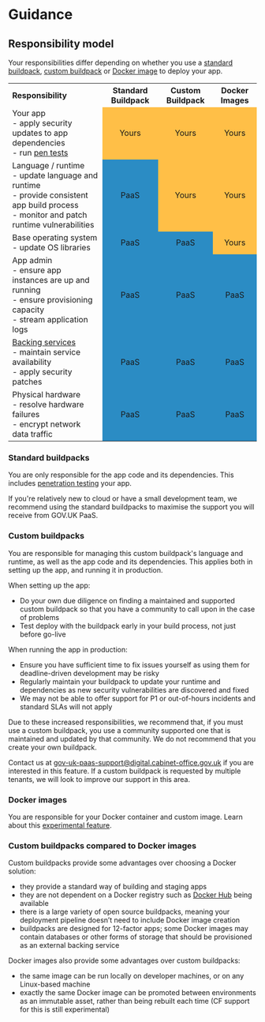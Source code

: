 # Guidance

## Responsibility model

Your responsibilities differ depending on whether you use a [standard buildpack](/#buildpacks), [custom buildpack](/#how-to-use-custom-buildpacks) or [Docker image](/#deploy-a-docker-image-experimental) to deploy your app.

<div class="table-container">
  <table>
    <tbody>
      <tr>
        <th style="vertical-align: middle; text-align: left">Responsibility</th>
        <th style="vertical-align: middle; text-align: center">Standard Buildpack</th>
        <th style="vertical-align: middle; text-align: center">Custom Buildpack</th>
        <th style="vertical-align: middle; text-align: center">Docker Images</th>
      </tr>
      <tr>
        <td style="vertical-align: middle; text-align: left">
          Your app
          <br> - apply security updates to app dependencies
          <br> - run <a href="https://docs.cloud.service.gov.uk/#penetration-testing">pen tests</a>
        </td>
        <td style="vertical-align: middle; text-align: center; background-color: #ffbf47">Yours</td>
        <td style="vertical-align: middle; text-align: center; background-color: #ffbf47">Yours</td>
        <td style="vertical-align: middle; text-align: center; background-color: #ffbf47">Yours</td>
      </tr>
      <tr>
        <td style="vertical-align: middle; text-align: left">
          Language / runtime
          <br> - update language and runtime
          <br> - provide consistent app build process
          <br> - monitor and patch runtime vulnerabilities
        </td>
        <td style="vertical-align: middle; text-align: center; background-color: #2b8cc4">PaaS</td>
        <td style="vertical-align: middle; text-align: center; background-color: #ffbf47">Yours</td>
        <td style="vertical-align: middle; text-align: center; background-color: #ffbf47">Yours</td>
      </tr>
      <tr>
        <td style="vertical-align: middle; text-align: left">
          Base operating system
          <br> - update OS libraries
        </td>
        <td style="vertical-align: middle; text-align: center; background-color: #2b8cc4">PaaS</td>
        <td style="vertical-align: middle; text-align: center; background-color: #2b8cc4">PaaS</td>
        <td style="vertical-align: middle; text-align: center; background-color: #ffbf47">Yours</td>
      </tr>
      <tr>
        <td style="vertical-align: middle; text-align: left">
          App admin
          <br> - ensure app instances are up and running
          <br> - ensure provisioning capacity
          <br> - stream application logs
        </td>
        <td style="vertical-align: middle; text-align: center; background-color: #2b8cc4">PaaS</td>
        <td style="vertical-align: middle; text-align: center; background-color: #2b8cc4">PaaS</td>
        <td style="vertical-align: middle; text-align: center; background-color: #2b8cc4">PaaS</td>
      </tr>
      <tr>
        <td style="vertical-align: middle; text-align: left">
          <a href="https://docs.cloud.service.gov.uk/#deploy-a-backing-or-routing-service">Backing services</a>
          <br> - maintain service availability
          <br> - apply security patches
        </td>
        <td style="vertical-align: middle; text-align: center; background-color: #2b8cc4">PaaS</td>
        <td style="vertical-align: middle; text-align: center; background-color: #2b8cc4">PaaS</td>
        <td style="vertical-align: middle; text-align: center; background-color: #2b8cc4">PaaS</td>
      </tr>
      <tr>
        <td style="vertical-align: middle; text-align: left">
          Physical hardware
          <br>- resolve hardware failures
          <br>- encrypt network data traffic
        </td>
        <td style="vertical-align: middle; text-align: center; background-color: #2b8cc4">PaaS</td>
        <td style="vertical-align: middle; text-align: center; background-color: #2b8cc4">PaaS</td>
        <td style="vertical-align: middle; text-align: center; background-color: #2b8cc4">PaaS</td>
      </tr>
    </tbody>
  </table>
</div>

### Standard buildpacks

You are only responsible for the app code and its dependencies. This includes [penetration testing](https://docs.cloud.service.gov.uk/#penetration-testing) your app.

If you're relatively new to cloud or have a small development team, we recommend using the standard buildpacks to maximise the support you will receive from GOV.UK PaaS.

### Custom buildpacks

You are responsible for managing this custom buildpack's language and runtime, as well as the app code and its dependencies. This applies both in setting up the app, and running it in production.

When setting up the app:

- Do your own due diligence on finding a maintained and supported custom buildpack so that you have a community to call upon in the case of problems
- Test deploy with the buildpack early in your build process, not just before go-live

When running the app in production:

- Ensure you have sufficient time to fix issues yourself as using them for deadline-driven development may be risky
- Regularly maintain your buildpack to update your runtime and dependencies as new security vulnerabilities are discovered and fixed
- We may not be able to offer support for P1 or out-of-hours incidents and standard SLAs will not apply

Due to these increased responsibilities, we recommend that, if you must use a custom buildpack, you use a community supported one that is maintained and updated by that community. We do not recommend that you create your own buildpack.

Contact us at [gov-uk-paas-support@digital.cabinet-office.gov.uk](mailto:gov-uk-paas-support@digital.cabinet-office.gov.uk) if you are interested in this feature. If a custom buildpack is requested by multiple tenants, we will look to improve our support in this area.

### Docker images

You are responsible for your Docker container and custom image. Learn about this [experimental feature](https://docs.cloud.service.gov.uk/#deploy-a-docker-image-experimental).


### Custom buildpacks compared to Docker images

Custom buildpacks provide some advantages over choosing a Docker solution:

- they provide a standard way of building and staging apps
- they are not dependent on a Docker registry such as [Docker Hub](https://hub.docker.com/) being available
- there is a large variety of open source buildpacks, meaning your deployment pipeline doesn’t need to include Docker image creation
- buildpacks are designed for 12-factor apps; some Docker images may contain databases or other forms of storage that should be provisioned as an external backing service

Docker images also provide some advantages over custom buildpacks:

- the same image can be run locally on developer machines, or on any Linux-based machine
- exactly the same Docker image can be promoted between environments as an immutable asset, rather than being rebuilt each time (CF support for this is still experimental)
